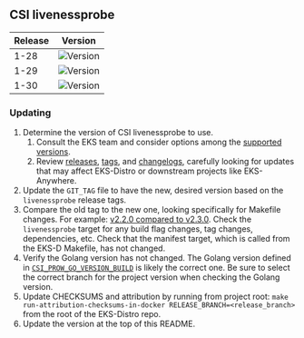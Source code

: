 ## CSI livenessprobe

| Release | Version                                                       |
|---------|---------------------------------------------------------------|
| 1-28    | ![Version](https://img.shields.io/badge/version-v2.13.1-blue) |
| 1-29    | ![Version](https://img.shields.io/badge/version-v2.13.1-blue) |
| 1-30    | ![Version](https://img.shields.io/badge/version-v2.13.1-blue) |

### Updating

1. Determine the version of CSI livenessprobe to use.
   1. Consult the EKS team and consider options among the
      [supported versions](https://kubernetes-csi.github.io/docs/livenessprobe.html#supported-versions).
   2. Review [releases](https://github.com/kubernetes-csi/livenessprobe/releases),
      [tags](https://github.com/kubernetes-csi/livenessprobe/tags),
      and [changelogs](https://github.com/kubernetes-csi/livenessprobe/tree/master/CHANGELOG),
      carefully looking for updates that may affect EKS-Distro or downstream
      projects like EKS-Anywhere.
2. Update the `GIT_TAG` file to have the new, desired version based on the
   `livenessprobe` release tags.
3. Compare the old tag to the new one, looking specifically for Makefile changes.
   For example:
   [v2.2.0 compared to v2.3.0](https://github.com/kubernetes-csi/livenessprobe/compare/v2.2.0...v2.3.0).
   Check the `livenessprobe` target for any build flag changes, tag
   changes, dependencies, etc. Check that the manifest target, which is called
   from the EKS-D Makefile, has not changed.
4. Verify the Golang version has not changed. The Golang version defined in
   [`CSI_PROW_GO_VERSION_BUILD`](https://github.com/kubernetes-csi/livenessprobe/blob/v2.7.0/release-tools/prow.sh#L89)
   is likely the correct one. Be sure to select the correct branch for the
   project version when checking the Golang version.
5. Update CHECKSUMS and attribution by running from project root:
   `make run-attribution-checksums-in-docker RELEASE_BRANCH=<release_branch>`
   from the root of the EKS-Distro repo.
6. Update the version at the top of this README.
